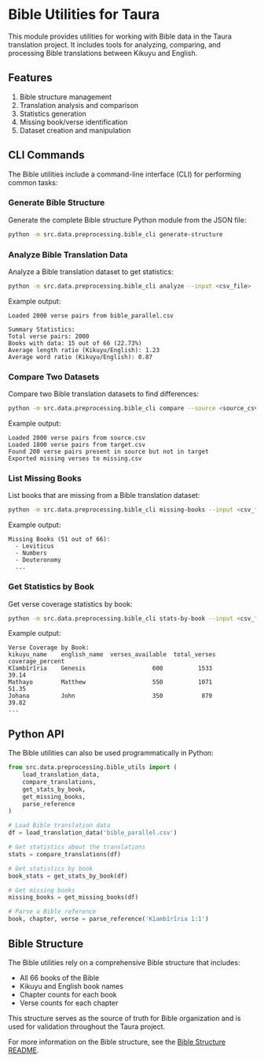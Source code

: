 # Bible Utilities for Taura

This module provides utilities for working with Bible data in the Taura translation project. It includes tools for analyzing, comparing, and processing Bible translations between Kikuyu and English.

## Features

1. Bible structure management
2. Translation analysis and comparison
3. Statistics generation
4. Missing book/verse identification
5. Dataset creation and manipulation

## CLI Commands

The Bible utilities include a command-line interface (CLI) for performing common tasks:

### Generate Bible Structure

Generate the complete Bible structure Python module from the JSON file:

```bash
python -m src.data.preprocessing.bible_cli generate-structure
```

### Analyze Bible Translation Data

Analyze a Bible translation dataset to get statistics:

```bash
python -m src.data.preprocessing.bible_cli analyze --input <csv_file> [--output <json_file>]
```

Example output:
```
Loaded 2000 verse pairs from bible_parallel.csv

Summary Statistics:
Total verse pairs: 2000
Books with data: 15 out of 66 (22.73%)
Average length ratio (Kikuyu/English): 1.23
Average word ratio (Kikuyu/English): 0.87
```

### Compare Two Datasets

Compare two Bible translation datasets to find differences:

```bash
python -m src.data.preprocessing.bible_cli compare --source <source_csv> --target <target_csv> [--output <output_csv>]
```

Example output:
```
Loaded 2000 verse pairs from source.csv
Loaded 1800 verse pairs from target.csv
Found 200 verse pairs present in source but not in target
Exported missing verses to missing.csv
```

### List Missing Books

List books that are missing from a Bible translation dataset:

```bash
python -m src.data.preprocessing.bible_cli missing-books --input <csv_file>
```

Example output:
```
Missing Books (51 out of 66):
  - Leviticus
  - Numbers
  - Deuteronomy
  ...
```

### Get Statistics by Book

Get verse coverage statistics by book:

```bash
python -m src.data.preprocessing.bible_cli stats-by-book --input <csv_file> [--output <output_csv>]
```

Example output:
```
Verse Coverage by Book:
kikuyu_name    english_name  verses_available  total_verses  coverage_percent
Kĩambĩrĩria    Genesis                   600          1533             39.14
Mathayo        Matthew                   550          1071             51.35
Johana         John                      350           879             39.82
...
```

## Python API

The Bible utilities can also be used programmatically in Python:

```python
from src.data.preprocessing.bible_utils import (
    load_translation_data,
    compare_translations,
    get_stats_by_book,
    get_missing_books,
    parse_reference
)

# Load Bible translation data
df = load_translation_data('bible_parallel.csv')

# Get statistics about the translations
stats = compare_translations(df)

# Get statistics by book
book_stats = get_stats_by_book(df)

# Get missing books
missing_books = get_missing_books(df)

# Parse a Bible reference
book, chapter, verse = parse_reference('Kĩambĩrĩria 1:1')
```

## Bible Structure

The Bible utilities rely on a comprehensive Bible structure that includes:

- All 66 books of the Bible
- Kikuyu and English book names
- Chapter counts for each book
- Verse counts for each chapter

This structure serves as the source of truth for Bible organization and is used for validation throughout the Taura project.

For more information on the Bible structure, see the [Bible Structure README](structure/README.md).

